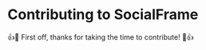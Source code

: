 # Contributing to SocialFrame

:+1::tada: First off, thanks for taking the time to contribute! :tada::+1:
